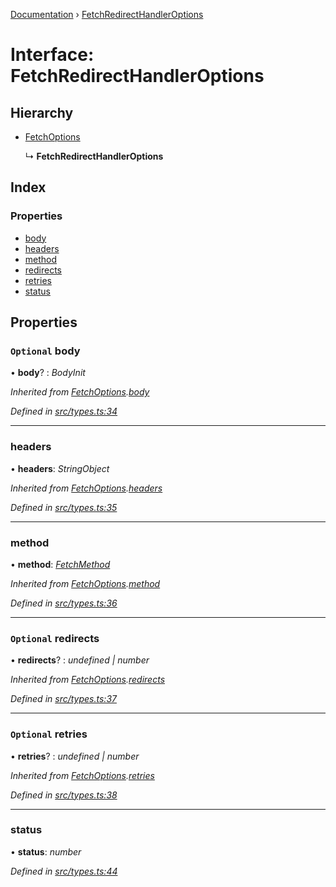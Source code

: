 [Documentation](../README.md) › [FetchRedirectHandlerOptions](fetchredirecthandleroptions.md)

# Interface: FetchRedirectHandlerOptions

## Hierarchy

* [FetchOptions](fetchoptions.md)

  ↳ **FetchRedirectHandlerOptions**

## Index

### Properties

* [body](fetchredirecthandleroptions.md#optional-body)
* [headers](fetchredirecthandleroptions.md#headers)
* [method](fetchredirecthandleroptions.md#method)
* [redirects](fetchredirecthandleroptions.md#optional-redirects)
* [retries](fetchredirecthandleroptions.md#optional-retries)
* [status](fetchredirecthandleroptions.md#status)

## Properties

### `Optional` body

• **body**? : *BodyInit*

*Inherited from [FetchOptions](fetchoptions.md).[body](fetchoptions.md#optional-body)*

*Defined in [src/types.ts:34](https://github.com/badbatch/getta/blob/addf14c/src/types.ts#L34)*

___

###  headers

• **headers**: *StringObject*

*Inherited from [FetchOptions](fetchoptions.md).[headers](fetchoptions.md#headers)*

*Defined in [src/types.ts:35](https://github.com/badbatch/getta/blob/addf14c/src/types.ts#L35)*

___

###  method

• **method**: *[FetchMethod](../README.md#fetchmethod)*

*Inherited from [FetchOptions](fetchoptions.md).[method](fetchoptions.md#method)*

*Defined in [src/types.ts:36](https://github.com/badbatch/getta/blob/addf14c/src/types.ts#L36)*

___

### `Optional` redirects

• **redirects**? : *undefined | number*

*Inherited from [FetchOptions](fetchoptions.md).[redirects](fetchoptions.md#optional-redirects)*

*Defined in [src/types.ts:37](https://github.com/badbatch/getta/blob/addf14c/src/types.ts#L37)*

___

### `Optional` retries

• **retries**? : *undefined | number*

*Inherited from [FetchOptions](fetchoptions.md).[retries](fetchoptions.md#optional-retries)*

*Defined in [src/types.ts:38](https://github.com/badbatch/getta/blob/addf14c/src/types.ts#L38)*

___

###  status

• **status**: *number*

*Defined in [src/types.ts:44](https://github.com/badbatch/getta/blob/addf14c/src/types.ts#L44)*
